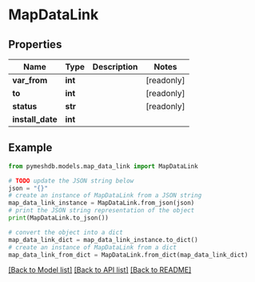 # MapDataLink


## Properties

Name | Type | Description | Notes
------------ | ------------- | ------------- | -------------
**var_from** | **int** |  | [readonly] 
**to** | **int** |  | [readonly] 
**status** | **str** |  | [readonly] 
**install_date** | **int** |  | 

## Example

```python
from pymeshdb.models.map_data_link import MapDataLink

# TODO update the JSON string below
json = "{}"
# create an instance of MapDataLink from a JSON string
map_data_link_instance = MapDataLink.from_json(json)
# print the JSON string representation of the object
print(MapDataLink.to_json())

# convert the object into a dict
map_data_link_dict = map_data_link_instance.to_dict()
# create an instance of MapDataLink from a dict
map_data_link_from_dict = MapDataLink.from_dict(map_data_link_dict)
```
[[Back to Model list]](../README.md#documentation-for-models) [[Back to API list]](../README.md#documentation-for-api-endpoints) [[Back to README]](../README.md)


